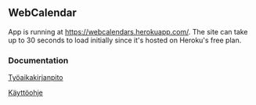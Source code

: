 ## WebCalendar

App is running at https://webcalendars.herokuapp.com/. The site can take up to 30 seconds to load initially since it's hosted on Heroku's free plan.

### Documentation

[Työaikakirjanpito](https://github.com/r0bert1/WebCalendar/blob/master/docs/tuntikirjanpito.md)

[Käyttöohje](https://github.com/r0bert1/WebCalendar/blob/master/docs/kayttoohje.md)
